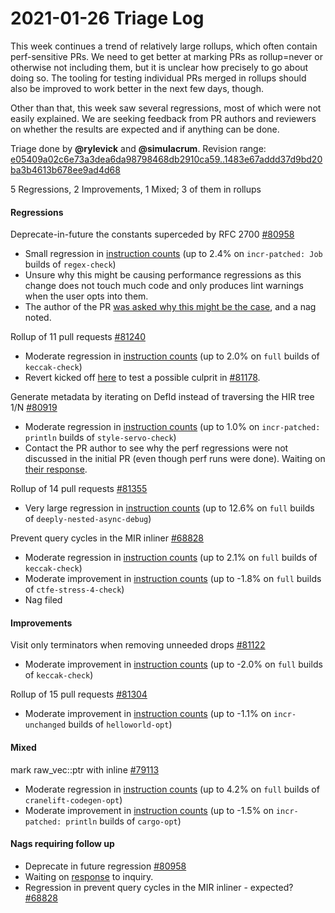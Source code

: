 # 2021-01-26 Triage Log

This week continues a trend of relatively large rollups, which often contain
perf-sensitive PRs. We need to get better at marking PRs as rollup=never or
otherwise not including them, but it is unclear how precisely to go about doing
so. The tooling for testing individual PRs merged in rollups should also be
improved to work better in the next few days, though.

Other than that, this week saw several regressions, most of which were not
easily explained. We are seeking feedback from PR authors and reviewers on
whether the results are expected and if anything can be done.

Triage done by **@rylevick** and **@simulacrum**.
Revision range: [e05409a02c6e73a3dea6da98798468db2910ca59..1483e67addd37d9bd20ba3b4613b678ee9ad4d68](https://perf.rust-lang.org/?start=e05409a02c6e73a3dea6da98798468db2910ca59&end=1483e67addd37d9bd20ba3b4613b678ee9ad4d68&absolute=false&stat=instructions%3Au)

5 Regressions, 2 Improvements, 1 Mixed;
3 of them in rollups

#### Regressions

Deprecate-in-future the constants superceded by RFC 2700 [#80958](https://github.com/rust-lang/rust/issues/80958)
- Small regression in [instruction counts](https://perf.rust-lang.org/compare.html?start=57a71ac0e17e4f7070b090ab7bdc5474d8e37ecc&end=339e19697a39a78f4d669c217b7d21109215de41&stat=instructions:u) (up to 2.4% on `incr-patched: Job` builds of `regex-check`)
- Unsure why this might be causing performance regressions as this change does not touch much code and only produces lint warnings when the user opts into them.
- The author of the PR [was asked why this might be the case](https://github.com/rust-lang/rust/pull/80958#issuecomment-767837811), and a nag noted.

Rollup of 11 pull requests [#81240](https://github.com/rust-lang/rust/issues/81240)
- Moderate regression in [instruction counts](https://perf.rust-lang.org/compare.html?start=339e19697a39a78f4d669c217b7d21109215de41&end=a243ad280a4ac57c1b8427e30e31c5b505cf10de&stat=instructions:u) (up to 2.0% on `full` builds of `keccak-check`)
- Revert kicked off [here](https://github.com/rust-lang/rust/pull/81420) to test a possible culprit in [#81178](https://github.com/rust-lang/rust/pull/81178).

Generate metadata by iterating on DefId instead of traversing the HIR tree 1/N [#80919](https://github.com/rust-lang/rust/issues/80919)
- Moderate regression in [instruction counts](https://perf.rust-lang.org/compare.html?start=446cbc9db080c63c8742c418bcaa44c808f7e033&end=85e355ea9bd86ac6580a5d422a65dbf689845808&stat=instructions:u) (up to 1.0% on `incr-patched: println` builds of `style-servo-check`)
- Contact the PR author to see why the perf regressions were not discussed in the initial PR (even though perf runs were done). Waiting on [their response](https://github.com/rust-lang/rust/pull/80919#issuecomment-767854932).

Rollup of 14 pull requests [#81355](https://github.com/rust-lang/rust/issues/81355)
- Very large regression in [instruction counts](https://perf.rust-lang.org/compare.html?start=1d0d76f8dd4f5f6ecbeab575b87edaf1c9f56bb8&end=d3163e96553ae8cb1fca0e62084b124e8b98310b&stat=instructions:u) (up to 12.6% on `full` builds of `deeply-nested-async-debug`)

Prevent query cycles in the MIR inliner [#68828](https://github.com/rust-lang/rust/issues/68828)
- Moderate regression in [instruction counts](https://perf.rust-lang.org/compare.html?start=7fba12bb1d3877870758a7a53e2fe766bb19bd60&end=f4eb5d9f719cd3c849befc8914ad8ce0ddcf34ed&stat=instructions:u) (up to 2.1% on `full` builds of `keccak-check`)
- Moderate improvement in [instruction counts](https://perf.rust-lang.org/compare.html?start=7fba12bb1d3877870758a7a53e2fe766bb19bd60&end=f4eb5d9f719cd3c849befc8914ad8ce0ddcf34ed&stat=instructions:u) (up to -1.8% on `full` builds of `ctfe-stress-4-check`)
- Nag filed

#### Improvements

Visit only terminators when removing unneeded drops [#81122](https://github.com/rust-lang/rust/issues/81122)
- Moderate improvement in [instruction counts](https://perf.rust-lang.org/compare.html?start=a243ad280a4ac57c1b8427e30e31c5b505cf10de&end=65767e56537e20903b54ecde7c371cbfb1b201b0&stat=instructions:u) (up to -2.0% on `full` builds of `keccak-check`)

Rollup of 15 pull requests [#81304](https://github.com/rust-lang/rust/issues/81304)
- Moderate improvement in [instruction counts](https://perf.rust-lang.org/compare.html?start=4d0dd02ee07bddad9136f95c9f7846ebf3eb3fc5&end=1279b3b9232e4c44112d98f19cfa8846776d1fe8&stat=instructions:u) (up to -1.1% on `incr-unchanged` builds of `helloworld-opt`)

#### Mixed

mark raw_vec::ptr with inline [#79113](https://github.com/rust-lang/rust/issues/79113)
- Moderate regression in [instruction counts](https://perf.rust-lang.org/compare.html?start=f4eb5d9f719cd3c849befc8914ad8ce0ddcf34ed&end=ff6ee2a70218543f410e557f390e246131847572&stat=instructions:u) (up to 4.2% on `full` builds of `cranelift-codegen-opt`)
- Moderate improvement in [instruction counts](https://perf.rust-lang.org/compare.html?start=f4eb5d9f719cd3c849befc8914ad8ce0ddcf34ed&end=ff6ee2a70218543f410e557f390e246131847572&stat=instructions:u) (up to -1.5% on `incr-patched: println` builds of `cargo-opt`)

#### Nags requiring follow up

- Deprecate in future regression [#80958](https://github.com/rust-lang/rust/pull/80958#issuecomment-767837811)
- Waiting on [response](https://github.com/rust-lang/rust/pull/80919#issuecomment-767854932) to inquiry.
- Regression in prevent query cycles in the MIR inliner - expected? [#68828](https://github.com/rust-lang/rust/pull/68828#issuecomment-767872361)
